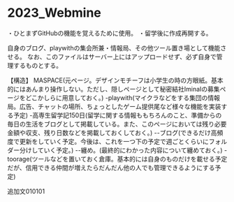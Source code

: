 # 2023_Webmine
・ひとまずGitHubの機能を覚えるために使用。
・留学後に作成再開する。

自身のブログ、playwithの集会所兼・情報局、その他ツール置き場として機能させる。
なお、このファイルはサーバー上にはアップロードせず、必ず自身で管理するものとする。

【構造】
MASPACE(元ページ。デザインモチーフは小学生の時の方眼紙。基本的にはあんまり操作しない。ただし、隠しページとして秘密結社IminaIの募集ページをどこかしらに用意しておく。)
-playwith(マイクラなどをする集団の情報局。広告、チャットの場所、ちょっとしたゲーム提供尾など様々な機能を実装する予定)
-高専生留学記150日(留学に関する情報ももちろんのこと、準備からの毎日の生活をブログとして掲載している。また、このページにおいては残り必要金額や収支、残り日数などを掲載しておくしておく。)
--ブログ(できるだけ高頻度で更新をしていく予定。今後は、これを一つ下の予定で週ごとくらいにフォルダー分けしていく予定。)
--纏め。(最終的にわかった内容について纏めておく。)
-toorage(ツールなどを置いておく倉庫。基本的には自身のものだけを載せる予定だが、信用できる仲間が増えたらだんだん他の人でも管理できるようにする予定)

追加文010101
